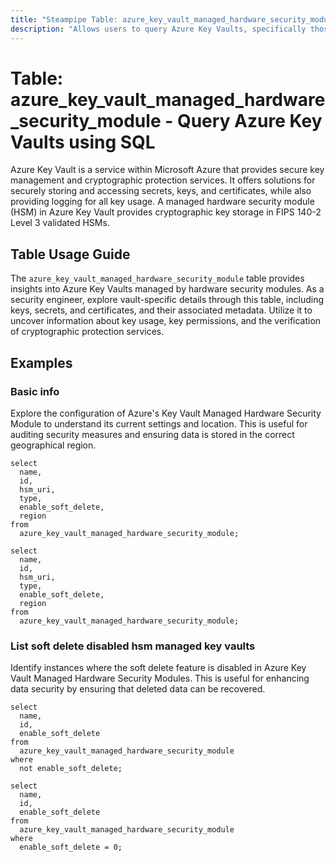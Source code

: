 ```yaml
---
title: "Steampipe Table: azure_key_vault_managed_hardware_security_module - Query Azure Key Vaults using SQL"
description: "Allows users to query Azure Key Vaults, specifically those managed by hardware security modules, providing insights into key management, encryption, and decryption services."
---
```


# Table: azure_key_vault_managed_hardware_security_module - Query Azure Key Vaults using SQL

Azure Key Vault is a service within Microsoft Azure that provides secure key management and cryptographic protection services. It offers solutions for securely storing and accessing secrets, keys, and certificates, while also providing logging for all key usage. A managed hardware security module (HSM) in Azure Key Vault provides cryptographic key storage in FIPS 140-2 Level 3 validated HSMs.

## Table Usage Guide

The `azure_key_vault_managed_hardware_security_module` table provides insights into Azure Key Vaults managed by hardware security modules. As a security engineer, explore vault-specific details through this table, including keys, secrets, and certificates, and their associated metadata. Utilize it to uncover information about key usage, key permissions, and the verification of cryptographic protection services.

## Examples

### Basic info
Explore the configuration of Azure's Key Vault Managed Hardware Security Module to understand its current settings and location. This is useful for auditing security measures and ensuring data is stored in the correct geographical region.

```sql+postgres
select
  name,
  id,
  hsm_uri,
  type,
  enable_soft_delete,
  region
from
  azure_key_vault_managed_hardware_security_module;
```

```sql+sqlite
select
  name,
  id,
  hsm_uri,
  type,
  enable_soft_delete,
  region
from
  azure_key_vault_managed_hardware_security_module;
```

### List soft delete disabled hsm managed key vaults
Identify instances where the soft delete feature is disabled in Azure Key Vault Managed Hardware Security Modules. This is useful for enhancing data security by ensuring that deleted data can be recovered.

```sql+postgres
select
  name,
  id,
  enable_soft_delete
from
  azure_key_vault_managed_hardware_security_module
where
  not enable_soft_delete;
```

```sql+sqlite
select
  name,
  id,
  enable_soft_delete
from
  azure_key_vault_managed_hardware_security_module
where
  enable_soft_delete = 0;
```